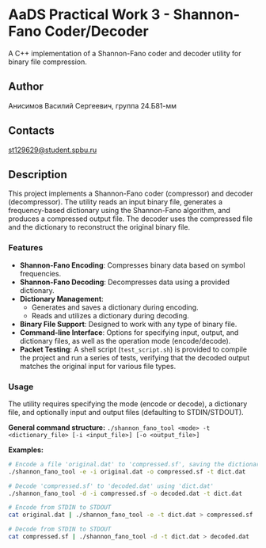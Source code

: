 # AaDS Practical Work 3 - Shannon-Fano Coder/Decoder

A C++ implementation of a Shannon-Fano coder and decoder utility for binary file compression.

## Author

Анисимов Василий Сергеевич, группа 24.Б81-мм

## Contacts

st129629@student.spbu.ru

## Description

This project implements a Shannon-Fano coder (compressor) and decoder (decompressor). The utility reads an input binary file, generates a frequency-based dictionary using the Shannon-Fano algorithm, and produces a compressed output file. The decoder uses the compressed file and the dictionary to reconstruct the original binary file.

### Features

- **Shannon-Fano Encoding**: Compresses binary data based on symbol frequencies.
- **Shannon-Fano Decoding**: Decompresses data using a provided dictionary.
- **Dictionary Management**:
    - Generates and saves a dictionary during encoding.
    - Reads and utilizes a dictionary during decoding.
- **Binary File Support**: Designed to work with any type of binary file.
- **Command-line Interface**: Options for specifying input, output, and dictionary files, as well as the operation mode (encode/decode).
- **Packet Testing**: A shell script (`test_script.sh`) is provided to compile the project and run a series of tests, verifying that the decoded output matches the original input for various file types.

### Usage

The utility requires specifying the mode (encode or decode), a dictionary file, and optionally input and output files (defaulting to STDIN/STDOUT).

**General command structure:**
`./shannon_fano_tool <mode> -t <dictionary_file> [-i <input_file>] [-o <output_file>]`

**Examples:**

```bash
# Encode a file 'original.dat' to 'compressed.sf', saving the dictionary to 'dict.dat'
./shannon_fano_tool -e -i original.dat -o compressed.sf -t dict.dat

# Decode 'compressed.sf' to 'decoded.dat' using 'dict.dat'
./shannon_fano_tool -d -i compressed.sf -o decoded.dat -t dict.dat

# Encode from STDIN to STDOUT
cat original.dat | ./shannon_fano_tool -e -t dict.dat > compressed.sf

# Decode from STDIN to STDOUT
cat compressed.sf | ./shannon_fano_tool -d -t dict.dat > decoded.dat